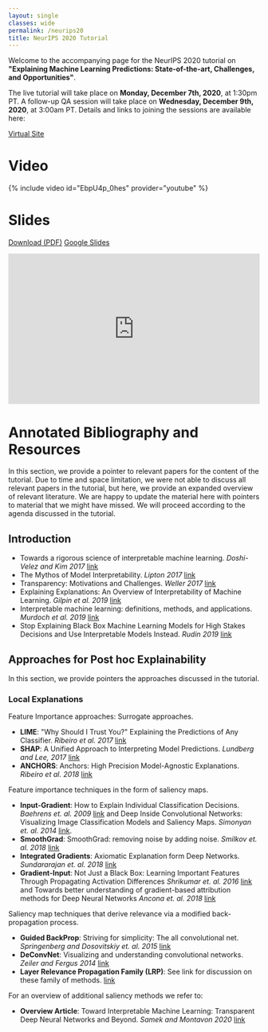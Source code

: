 ```yaml
---
layout: single
classes: wide
permalink: /neurips20
title: NeurIPS 2020 Tutorial
---
```


Welcome to the accompanying page for the NeurIPS 2020 tutorial on **"Explaining Machine Learning Predictions: State-of-the-art, Challenges, and Opportunities"**.

The live tutorial will take place on **Monday, December 7th, 2020**, at 1:30pm PT. A follow-up QA session will take place on **Wednesday, December 9th, 2020**, at 3:00am PT. Details and links to joining the sessions are available here:

<a class="btn btn--primary" href="https://neurips.cc/virtual/2020/public/tutorial_59e711d152de7bec7304a8c2ecaf9f0f.html">Virtual Site</a>



# Video

{% include video id="EbpU4p_0hes" provider="youtube" %}

<!-- <iframe width="560" height="315" src="https://www.youtube.com/embed/EbpU4p_0hes" frameborder="0" allow="accelerometer; autoplay; clipboard-write; encrypted-media; gyroscope; picture-in-picture" allowfullscreen></iframe> -->

# Slides

<a class="btn btn--primary" href="assets/files/explainml-tutorial-neurips20.pdf">Download (PDF)</a>
<a class="btn btn--info" href="https://docs.google.com/presentation/d/e/2PACX-1vRXRfXCI_tuynZHD6wkoHO2TNh3WVPK1Q0IkEzWdHAtzm5jEEbMWbvS5eAvFeJuFS0IO01qLMGi7diT/pub?start=false&loop=false&delayms=3000">Google Slides</a>

<div style="position: relative;    width: 100%;    padding-top: 60%;    overflow: hidden;">
    <iframe src="https://docs.google.com/presentation/d/e/2PACX-1vRXRfXCI_tuynZHD6wkoHO2TNh3WVPK1Q0IkEzWdHAtzm5jEEbMWbvS5eAvFeJuFS0IO01qLMGi7diT/embed?start=false&loop=false&delayms=3000" frameborder="0" width="640" height="389" allowfullscreen="true" mozallowfullscreen="true" webkitallowfullscreen="true" style="position: absolute;    top: 0;    left: 0;    width: 100%;    height: 100%;"></iframe>

</div>

# Annotated Bibliography and Resources
In this section, we provide a pointer to relevant papers for the content of the tutorial. Due to time and space limitation, we were not able to discuss all relevant papers in the tutorial, but here, we provide an expanded overview of relevant literature. We are happy to update the material here with pointers to material that we might have missed. We will proceed according to the agenda discussed in the tutorial.

## Introduction
- Towards a rigorous science of interpretable machine learning. *Doshi-Velez and Kim 2017* [link](https://arxiv.org/abs/1702.08608)
- The Mythos of Model Interpretability. *Lipton 2017* [link](https://arxiv.org/abs/1606.03490)
- Transparency: Motivations and Challenges. *Weller 2017* [link](https://arxiv.org/abs/1708.01870)
- Explaining Explanations: An Overview of Interpretability of Machine Learning. *Gilpin et al. 2019* [link](https://arxiv.org/abs/1806.00069)
- Interpretable machine learning: definitions, methods, and applications. *Murdoch et al. 2019* [link](https://arxiv.org/pdf/1901.04592v1.pdf)
- Stop Explaining Black Box Machine Learning Models for High Stakes Decisions and Use Interpretable Models Instead. *Rudin 2019* [link](https://www.nature.com/articles/s42256-019-0048-x)

## Approaches for Post hoc Explainability
In this section, we provide pointers the approaches discussed in the tutorial.

### Local Explanations
Feature Importance approaches: Surrogate approaches.
- **LIME**: "Why Should I Trust You?" Explaining the Predictions of Any Classifier. *Ribeiro et al. 2017* [link](https://arxiv.org/abs/1602.04938)
- **SHAP**: A Unified Approach to Interpreting Model Predictions. *Lundberg and Lee, 2017* [link](https://arxiv.org/abs/1705.07874)
- **ANCHORS**: Anchors: High Precision Model-Agnostic Explanations. *Ribeiro et al. 2018* [link](https://homes.cs.washington.edu/~marcotcr/aaai18.pdf)

Feature importance techniques in the form of saliency maps.
- **Input-Gradient**: How to Explain Individual Classification Decisions. *Baehrens et. al. 2009* [link](https://arxiv.org/abs/0912.1128) and Deep Inside Convolutional Networks: Visualizing Image Classification Models and Saliency Maps. *Simonyan et. al. 2014* [link](https://arxiv.org/abs/1312.6034).
- **SmoothGrad**: SmoothGrad: removing noise by adding noise. *Smilkov et. al. 2018* [link](https://arxiv.org/abs/1706.03825)
- **Integrated Gradients**: Axiomatic Explanation form Deep Networks. *Sundararajan et. al. 2018* [link](https://arxiv.org/abs/1703.01365)
- **Gradient-Input**: Not Just a Black Box: Learning Important Features Through Propagating Activation Differences *Shrikumar et. al. 2016* [link](https://arxiv.org/abs/1605.01713) and Towards better understanding of gradient-based attribution methods for Deep Neural Networks *Ancona et. al. 2018* [link](https://arxiv.org/abs/1711.06104)

Saliency map techniques that derive relevance via a modified back-propagation process.
- **Guided BackProp**: Striving for simplicity: The all convolutional net. *Springenberg and Dosovitskiy et. al. 2015* [link](https://arxiv.org/abs/1412.6806)
- **DeConvNet**: Visualizing and understanding convolutional networks. *Zeiler and Fergus 2014* [link](https://arxiv.org/abs/1311.2901)
- **Layer Relevance Propagation Family (LRP)**: See link for discussion on these family of methods. [link](http://heatmapping.org/)

For an overview of additional saliency methods we refer to:

- **Overview Article**: Toward Interpretable Machine Learning:
Transparent Deep Neural Networks and Beyond. *Samek and Montavon 2020* [link](https://arxiv.org/pdf/2003.07631.pdf)
